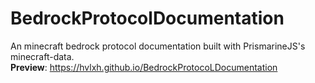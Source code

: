 # BedrockProtocolDocumentation

An minecraft bedrock protocol documentation built with PrismarineJS's minecraft-data. <br>
**Preview**: https://hvlxh.github.io/BedrockProtocoLDocumentation
